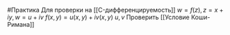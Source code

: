 #Практика 
Для проверки на [[C-дифференцируемость]]
$w=f(z), z=x+iy, w=u+iv$
$f(x,y)=u(x,y)+iv(x,y)$
$u,v$
Проверить [[Условие Коши-Римана]]
